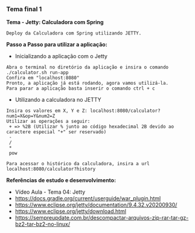 ### Tema final 1

**Tema - Jetty: Calculadora com Spring**

```
Deploy da Calculadora com Spring utilizando JETTY.
``` 
**Passo a Passo para utilizar a aplicação:**

- Inicializando a aplicação com o Jetty
``` 
Abra o terminal no diretório da aplicação e insira o comando ./calculator.sh run-app
Confira em "localhost:8080"
Pronto, a aplicação já está rodando, agora vamos utilizá-la.
Para parar a aplicação basta inserir o comando ctrl + c
```
- Utilizando a calculadora no JETTY
``` 
Insira os valores em X, Y e Z: localhost:8080/calculator?num1=X&op=Y&num2=Z
Utilizar as operações a seguir:
 + => %2B (Utilizar % junto ao código hexadecimal 2B devido ao caractere especial "+" ser reservado)
 - 
 /
 *
 pow

Para acessar o histórico da calculadora, insira a url localhost:8080/calculator?history
```

**Referências de estudo e desenvolvimento:**

- Vídeo Aula - Tema 04: Jetty
- https://docs.gradle.org/current/userguide/war_plugin.html
- https://www.eclipse.org/jetty/documentation/9.4.32.v20200930/
- https://www.eclipse.org/jetty/download.html 
- https://sempreupdate.com.br/descompactar-arquivos-zip-rar-tar-gz-bz2-tar-bz2-no-linux/
